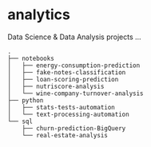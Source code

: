 # analytics

Data Science & Data Analysis projects ...
````
.
├── notebooks
│   ├── energy-consumption-prediction
│   ├── fake-notes-classification
│   ├── loan-scoring-prediction
│   ├── nutriscore-analysis
│   └── wine-company-turnover-analysis
├── python
│   ├── stats-tests-automation
│   └── text-processing-automation
└── sql
    ├── churn-prediction-BigQuery
    └── real-estate-analysis

````